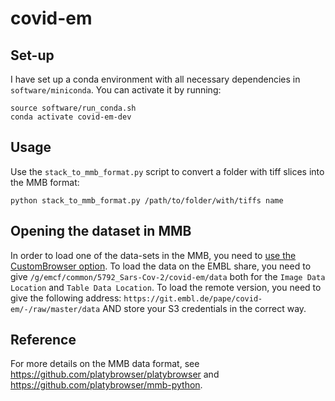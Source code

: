 # covid-em

## Set-up

I have set up a conda environment with all necessary dependencies in `software/miniconda`.
You can activate it by running:
```shell
source software/run_conda.sh
conda activate covid-em-dev
```


## Usage

Use the `stack_to_mmb_format.py` script to convert a folder with tiff slices into the MMB format:
```shell
python stack_to_mmb_format.py /path/to/folder/with/tiffs name
```

## Opening the dataset in MMB

In order to load one of the data-sets in the MMB, you need to [use the CustomBrowser option](https://github.com/platybrowser/mmb-fiji#advanced-options).
To load the data on the EMBL share, you need to give `/g/emcf/common/5792_Sars-Cov-2/covid-em/data` both for the `Image Data Location` and `Table Data Location`.
To load the remote version, you need to give the following address: `https://git.embl.de/pape/covid-em/-/raw/master/data` AND store your S3 credentials in the correct way.


## Reference

For more details on the MMB data format, see https://github.com/platybrowser/platybrowser and https://github.com/platybrowser/mmb-python.
